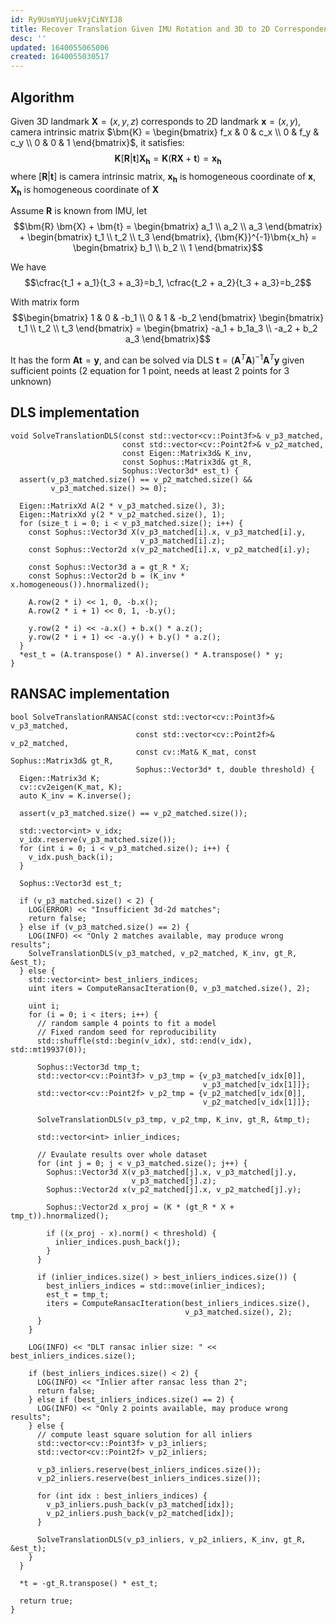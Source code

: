 ```yaml
---
id: Ry9UsmYUjuekVjCiNYIJ8
title: Recover Translation Given IMU Rotation and 3D to 2D Correspondence
desc: ''
updated: 1640055065006
created: 1640055030517
---
```


## Algorithm
Given 3D landmark $\bm{X} = (x, y, z)$ corresponds to 2D landmark $\bm{x} = (x, y)$, camera intrinsic matrix $\bm{K} = \begin{bmatrix} f_x & 0 & c_x \\ 0 & f_y & c_y \\ 0 & 0 & 1 \end{bmatrix}$, it satisfies:
$$\bm{K}[\bm{R}|\bm{t}]\bm{X_h} = \bm{K}(\bm{R} \bm{X} + \bm{t})=\bm{x_h}$$
where $[\bm{R}|\bm{t}]$ is camera intrinsic matrix, $\bm{x_h}$ is homogeneous coordinate of $\bm{x}$, $\bm{X_h}$ is homogeneous coordinate of $\bm{X}$

Assume $\bm{R}$ is known from IMU, let
$$\bm{R} \bm{X} + \bm{t} = \begin{bmatrix} a_1 \\ a_2 \\  a_3 \end{bmatrix} + \begin{bmatrix} t_1 \\ t_2 \\  t_3 \end{bmatrix}, {\bm{K}}^{-1}\bm{x_h} = \begin{bmatrix} b_1 \\ b_2 \\ 1 \end{bmatrix}$$

We have
$$\cfrac{t_1 + a_1}{t_3 + a_3}=b_1, \cfrac{t_2 + a_2}{t_3 + a_3}=b_2$$

With matrix form
$$\begin{bmatrix} 1 & 0 & -b_1 \\ 0 & 1 & -b_2 \end{bmatrix} \begin{bmatrix} t_1 \\ t_2 \\ t_3  \end{bmatrix} = \begin{bmatrix} -a_1 + b_1a_3 \\ -a_2 + b_2 a_3 \end{bmatrix}$$

It has the form $\bm{A} \bm{t} = \bm{y}$, and can be solved via DLS $\bm{t} = {({\bm{A}}^{T} \bm{A})}^{-1} {\bm{A}}^{T} \bm{y}$ given sufficient points (2 equation for 1 point, needs at least 2 points for 3 unknown)

## DLS implementation
```
void SolveTranslationDLS(const std::vector<cv::Point3f>& v_p3_matched,
                         const std::vector<cv::Point2f>& v_p2_matched,
                         const Eigen::Matrix3d& K_inv,
                         const Sophus::Matrix3d& gt_R,
                         Sophus::Vector3d* est_t) {
  assert(v_p3_matched.size() == v_p2_matched.size() &&
         v_p3_matched.size() >= 0);

  Eigen::MatrixXd A(2 * v_p3_matched.size(), 3);
  Eigen::MatrixXd y(2 * v_p2_matched.size(), 1);
  for (size_t i = 0; i < v_p3_matched.size(); i++) {
    const Sophus::Vector3d X(v_p3_matched[i].x, v_p3_matched[i].y,
                             v_p3_matched[i].z);
    const Sophus::Vector2d x(v_p2_matched[i].x, v_p2_matched[i].y);

    const Sophus::Vector3d a = gt_R * X;
    const Sophus::Vector2d b = (K_inv * x.homogeneous()).hnormalized();

    A.row(2 * i) << 1, 0, -b.x();
    A.row(2 * i + 1) << 0, 1, -b.y();

    y.row(2 * i) << -a.x() + b.x() * a.z();
    y.row(2 * i + 1) << -a.y() + b.y() * a.z();
  }
  *est_t = (A.transpose() * A).inverse() * A.transpose() * y;
}
```
## RANSAC implementation
```
bool SolveTranslationRANSAC(const std::vector<cv::Point3f>& v_p3_matched,
                            const std::vector<cv::Point2f>& v_p2_matched,
                            const cv::Mat& K_mat, const Sophus::Matrix3d& gt_R,
                            Sophus::Vector3d* t, double threshold) {
  Eigen::Matrix3d K;
  cv::cv2eigen(K_mat, K);
  auto K_inv = K.inverse();

  assert(v_p3_matched.size() == v_p2_matched.size());

  std::vector<int> v_idx;
  v_idx.reserve(v_p3_matched.size());
  for (int i = 0; i < v_p3_matched.size(); i++) {
    v_idx.push_back(i);
  }

  Sophus::Vector3d est_t;

  if (v_p3_matched.size() < 2) {
    LOG(ERROR) << "Insufficient 3d-2d matches";
    return false;
  } else if (v_p3_matched.size() == 2) {
    LOG(INFO) << "Only 2 matches available, may produce wrong results";
    SolveTranslationDLS(v_p3_matched, v_p2_matched, K_inv, gt_R, &est_t);
  } else {
    std::vector<int> best_inliers_indices;
    uint iters = ComputeRansacIteration(0, v_p3_matched.size(), 2);

    uint i;
    for (i = 0; i < iters; i++) {
      // random sample 4 points to fit a model
      // Fixed random seed for reproducibility
      std::shuffle(std::begin(v_idx), std::end(v_idx), std::mt19937(0));

      Sophus::Vector3d tmp_t;
      std::vector<cv::Point3f> v_p3_tmp = {v_p3_matched[v_idx[0]],
                                           v_p3_matched[v_idx[1]]};
      std::vector<cv::Point2f> v_p2_tmp = {v_p2_matched[v_idx[0]],
                                           v_p2_matched[v_idx[1]]};

      SolveTranslationDLS(v_p3_tmp, v_p2_tmp, K_inv, gt_R, &tmp_t);

      std::vector<int> inlier_indices;

      // Evaulate results over whole dataset
      for (int j = 0; j < v_p3_matched.size(); j++) {
        Sophus::Vector3d X(v_p3_matched[j].x, v_p3_matched[j].y,
                           v_p3_matched[j].z);
        Sophus::Vector2d x(v_p2_matched[j].x, v_p2_matched[j].y);

        Sophus::Vector2d x_proj = (K * (gt_R * X + tmp_t)).hnormalized();

        if ((x_proj - x).norm() < threshold) {
          inlier_indices.push_back(j);
        }
      }

      if (inlier_indices.size() > best_inliers_indices.size()) {
        best_inliers_indices = std::move(inlier_indices);
        est_t = tmp_t;
        iters = ComputeRansacIteration(best_inliers_indices.size(),
                                       v_p3_matched.size(), 2);
      }
    }

    LOG(INFO) << "DLT ransac inlier size: " << best_inliers_indices.size();

    if (best_inliers_indices.size() < 2) {
      LOG(INFO) << "Inlier after ransac less than 2";
      return false;
    } else if (best_inliers_indices.size() == 2) {
      LOG(INFO) << "Only 2 points available, may produce wrong results";
    } else {
      // compute least square solution for all inliers
      std::vector<cv::Point3f> v_p3_inliers;
      std::vector<cv::Point2f> v_p2_inliers;

      v_p3_inliers.reserve(best_inliers_indices.size());
      v_p2_inliers.reserve(best_inliers_indices.size());

      for (int idx : best_inliers_indices) {
        v_p3_inliers.push_back(v_p3_matched[idx]);
        v_p2_inliers.push_back(v_p2_matched[idx]);
      }

      SolveTranslationDLS(v_p3_inliers, v_p2_inliers, K_inv, gt_R, &est_t);
    }
  }

  *t = -gt_R.transpose() * est_t;

  return true;
}
```
